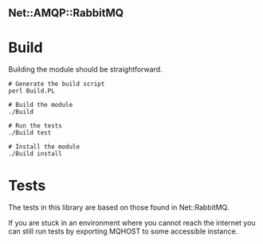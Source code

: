 Net::AMQP::RabbitMQ
---------------

# Build

Building the module should be straightforward.

	# Generate the build script
	perl Build.PL

	# Build the module
	./Build

	# Run the tests
	./Build test

	# Install the module
	./Build install

# Tests

The tests in this library are based on those found in Net::RabbitMQ.

If you are stuck in an environment where you cannot reach the internet you can
still run tests by exporting MQHOST to some accessible instance.
